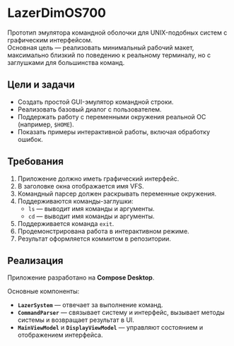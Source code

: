 # LazerDimOS700 

Прототип эмулятора командной оболочки для UNIX-подобных систем с графическим интерфейсом.  
Основная цель — реализовать минимальный рабочий макет, максимально близкий по поведению к реальному терминалу, но с заглушками для большинства команд.  

## Цели и задачи  
- Создать простой GUI-эмулятор командной строки.  
- Реализовать базовый диалог с пользователем.  
- Поддержать работу с переменными окружения реальной ОС (например, `$HOME`).  
- Показать примеры интерактивной работы, включая обработку ошибок.  

## Требования  
1. Приложение должно иметь графический интерфейс.  
2. В заголовке окна отображается имя VFS.  
3. Командный парсер должен раскрывать переменные окружения.  
4. Поддерживаются команды-заглушки:  
   - `ls` — выводит имя команды и аргументы.  
   - `cd` — выводит имя команды и аргументы.  
5. Поддерживается команда `exit`.  
6. Продемонстрирована работа в интерактивном режиме.  
7. Результат оформляется коммитом в репозитории.  

## Реализация  
Приложение разработано на **Compose Desktop**.  

Основные компоненты:  
- **`LazerSystem`** — отвечает за выполнение команд.  
- **`CommandParser`** — связывает систему и интерфейс, вызывает методы системы и возвращает результат в UI.  
- **`MainViewModel`** и **`DisplayViewModel`** — управляют состоянием и отображением интерфейса.  
